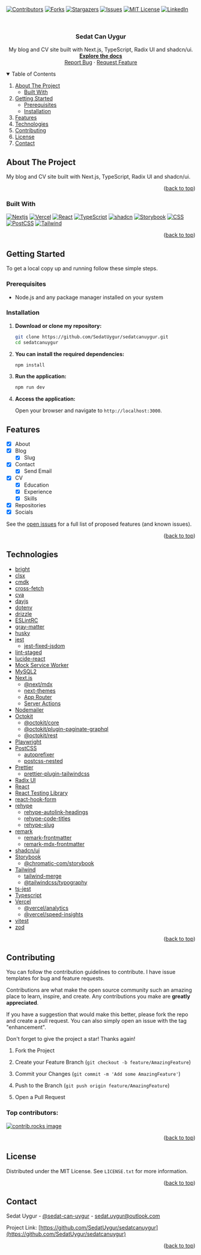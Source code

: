 <!-- Improved compatibility of back to top link: See: https://github.com/SedatUygur/sedatcanuygur/pull/73 -->

<a id="readme-top"></a>

<!-- PROJECT SHIELDS -->
<!--
*** I'm using markdown "reference style" links for readability.
*** Reference links are enclosed in brackets [ ] instead of parentheses ( ).
*** See the bottom of this document for the declaration of the reference variables
*** for contributors-url, forks-url, etc. This is an optional, concise syntax you may use.
*** https://www.markdownguide.org/basic-syntax/#reference-style-links
-->

[![Contributors][contributors-shield]][contributors-url]
[![Forks][forks-shield]][forks-url]
[![Stargazers][stars-shield]][stars-url]
[![Issues][issues-shield]][issues-url]
[![MIT License][license-shield]][license-url]
[![LinkedIn][linkedin-shield]][linkedin-url]

<!-- PROJECT LOGO -->
<br />
<div align="center">
  <h3 align="center">Sedat Can Uygur</h3>

  <p align="center">
    My blog and CV site built with Next.js, TypeScript, Radix UI and shadcn/ui.
    <br />
    <a href="https://github.com/SedatUygur/sedatcanuygur/README.md"><strong>Explore the docs</strong></a>
    <br />
    <a href="https://github.com/SedatUygur/sedatcanuygur/issues/new?labels=bug&template=bug-report---.md">Report Bug</a>
    ·
    <a href="https://github.com/SedatUygur/sedatcanuygur/issues/new?labels=enhancement&template=feature-request---.md">Request Feature</a>
  </p>
</div>

<!-- TABLE OF CONTENTS -->
<details open>
  <summary>Table of Contents</summary>
  <ol>
    <li>
      <a href="#about-the-project">About The Project</a>
      <ul>
        <li><a href="#built-with">Built With</a></li>
      </ul>
    </li>
    <li>
      <a href="#getting-started">Getting Started</a>
      <ul>
        <li><a href="#prerequisites">Prerequisites</a></li>
        <li><a href="#installation">Installation</a></li>
      </ul>
    </li>
    <li><a href="#features">Features</a></li>
    <li><a href="#technologies">Technologies</a></li>
    <li><a href="#contributing">Contributing</a></li>
    <li><a href="#license">License</a></li>
    <li><a href="#contact">Contact</a></li>
  </ol>
</details>

<!-- ABOUT THE PROJECT -->

## About The Project

My blog and CV site built with Next.js, TypeScript, Radix UI and shadcn/ui.

<p align="right">(<a href="#readme-top">back to top</a>)</p>

### Built With

[![Nextjs][Nextjs-logo]][Nextjs]
[![Vercel][Vercel-logo]][Vercel]
[![React][React-logo]][React]
[![TypeScript][TypeScript-logo]][TypeScript]
[![shadcn][shadcn-logo]][shadcn]
[![Storybook][Storybook-logo]][Storybook]
[![CSS][CSS-logo]][CSS]
[![PostCSS][PostCSS-logo]][PostCSS]
[![Tailwind][Tailwind-logo]][Tailwind]

<p align="right">(<a href="#readme-top">back to top</a>)</p>

<!-- GETTING STARTED -->

## Getting Started

To get a local copy up and running follow these simple steps.

### Prerequisites

- Node.js and any package manager installed on your system

### Installation

1. **Download or clone my repository:**

   ```sh
   git clone https://github.com/SedatUygur/sedatcanuygur.git
   cd sedatcanuygur
   ```

2. **You can install the required dependencies:**

   ```sh
   npm install
   ```

3. **Run the application:**

   ```bash
   npm run dev
   ```

4. **Access the application:**

   Open your browser and navigate to `http://localhost:3000`.

<!-- FEATURES -->

## Features

- [x] About
- [x] Blog
  - [x] Slug
- [x] Contact
  - [x] Send Email
- [x] CV
  - [x] Education
  - [x] Experience
  - [x] Skills
- [x] Repositories
- [x] Socials

See the [open issues](https://github.com/SedatUygur/sedatcanuygur/issues) for a full list of proposed features (and known issues).

<p align="right">(<a href="#readme-top">back to top</a>)</p>

<!-- TECHNOLOGIES -->

## Technologies

- [bright](https://bright.codehike.org)
- [clsx](https://github.com/lukeed/clsx)
- [cmdk](https://github.com/pacocoursey/cmdk)
- [cross-fetch](https://github.com/lquixada/cross-fetch)
- [cva](https://cva.style/docs)
- [dayjs](https://day.js.org)
- [dotenv](https://github.com/motdotla/dotenv)
- [drizzle](https://orm.drizzle.team)
- [ESLintRC](https://github.com/eslint/eslintrc)
- [gray-matter](https://github.com/jonschlinkert/gray-matter)
- [husky](https://typicode.github.io/husky)
- [jest](https://jestjs.io)
  - [jest-fixed-jsdom](https://github.com/mswjs/jest-fixed-jsdom)
- [lint-staged](https://github.com/lint-staged/lint-staged)
- [lucide-react](https://lucide.dev)
- [Mock Service Worker](https://mswjs.io)
- [MySQL2](https://sidorares.github.io/node-mysql2/docs)
- [Next.js](https://github.com/vercel/next.js)
  - [@next/mdx](https://mdxjs.com/docs/getting-started/#nextjs)
  - [next-themes](https://github.com/pacocoursey/next-themes)
  - [App Router](https://nextjs.org/docs/app)
  - [Server Actions](https://nextjs.org/docs/app/api-reference/functions/server-actions)
- [Nodemailer](https://nodemailer.com)
- [Octokit](https://github.com/octokit/octokit.js)
  - [@octokit/core](https://github.com/octokit/core.js)
  - [@octokit/plugin-paginate-graphql](https://github.com/octokit/plugin-paginate-graphql.js)
  - [@octokit/rest](https://github.com/octokit/rest.js)
- [Playwright](https://playwright.dev)
- [PostCSS](https://postcss.org)
  - [autoprefixer](https://github.com/postcss/autoprefixer)
  - [postcss-nested](https://github.com/postcss/postcss-nested)
- [Prettier](https://prettier.io)
  - [prettier-plugin-tailwindcss](https://github.com/tailwindlabs/prettier-plugin-tailwindcss)
- [Radix UI](https://www.radix-ui.com/primitives)
- [React](https://github.com/facebook/react)
- [React Testing Library](https://github.com/testing-library/react-testing-library)
- [react-hook-form](https://react-hook-form.com)
- [rehype](https://unifiedjs.com)
  - [rehype-autolink-headings](https://github.com/rehypejs/rehype-autolink-headings)
  - [rehype-code-titles](https://github.com/rockchalkwushock/rehype-code-titles)
  - [rehype-slug](https://github.com/rehypejs/rehype-slug)
- [remark](https://github.com/remarkjs)
  - [remark-frontmatter](https://github.com/remarkjs/remark-frontmatter)
  - [remark-mdx-frontmatter](https://github.com/remcohaszing/remark-mdx-frontmatter)
- [shadcn/ui](https://ui.shadcn.com/)
- [Storybook](https://github.com/storybookjs/storybook)
  - [@chromatic-com/storybook](https://github.com/chromaui/addon-visual-tests)
- [Tailwind](https://tailwindcss.com)
  - [tailwind-merge](https://github.com/dcastil/tailwind-merge)
  - [@tailwindcss/typography](https://github.com/tailwindlabs/tailwindcss-typography)
- [ts-jest](https://kulshekhar.github.io/ts-jest)
- [Typescript](https://www.typescriptlang.org/)
- [Vercel](https://vercel.com)
  - [@vercel/analytics](https://github.com/vercel/analytics)
  - [@vercel/speed-insights](https://github.com/vercel/speed-insights)
- [vitest](https://vitest.dev)
- [zod](https://zod.dev/)

<p align="right">(<a href="#readme-top">back to top</a>)</p>

<!-- CONTRIBUTING -->

## Contributing

You can follow the contribution guidelines to contribute. I have issue templates for bug and feature requests.

Contributions are what make the open source community such an amazing place to learn, inspire, and create. Any contributions you make are **greatly appreciated**.

If you have a suggestion that would make this better, please fork the repo and create a pull request. You can also simply open an issue with the tag "enhancement".

Don't forget to give the project a star! Thanks again!

1. Fork the Project

2. Create your Feature Branch (`git checkout -b feature/AmazingFeature`)

3. Commit your Changes (`git commit -m 'Add some AmazingFeature'`)

4. Push to the Branch (`git push origin feature/AmazingFeature`)

5. Open a Pull Request

### Top contributors:

<a href="https://github.com/SedatUygur/sedatcanuygur/graphs/contributors">
  <img src="https://contrib.rocks/image?repo=SedatUygur/sedatcanuygur" alt="contrib.rocks image" />
</a>

<p align="right">(<a href="#readme-top">back to top</a>)</p>

<!-- LICENSE -->

## License

Distributed under the MIT License. See `LICENSE.txt` for more information.

<p align="right">(<a href="#readme-top">back to top</a>)</p>

<!-- CONTACT -->

## Contact

Sedat Uygur - [@sedat-can-uygur](https://www.linkedin.com/in/sedat-can-uygur) - sedat.uygur@outlook.com

Project Link: [https://github.com/SedatUygur/sedatcanuygur](https://github.com/SedatUygur/sedatcanuygur)

<p align="right">(<a href="#readme-top">back to top</a>)</p>

<!-- MARKDOWN LINKS & IMAGES -->
<!-- https://www.markdownguide.org/basic-syntax/#reference-style-links -->

[contributors-shield]: https://img.shields.io/github/contributors/SedatUygur/sedatcanuygur.svg?style=for-the-badge
[contributors-url]: https://github.com/SedatUygur/sedatcanuygur/graphs/contributors
[forks-shield]: https://img.shields.io/github/forks/SedatUygur/sedatcanuygur.svg?style=for-the-badge
[forks-url]: https://github.com/SedatUygur/sedatcanuygur/network/members
[stars-shield]: https://img.shields.io/github/stars/SedatUygur/sedatcanuygur.svg?style=for-the-badge
[stars-url]: https://github.com/SedatUygur/sedatcanuygur/stargazers
[issues-shield]: https://img.shields.io/github/issues/SedatUygur/sedatcanuygur.svg?style=for-the-badge
[issues-url]: https://github.com/SedatUygur/sedatcanuygur/issues
[license-shield]: https://img.shields.io/github/license/SedatUygur/sedatcanuygur.svg?style=for-the-badge
[license-url]: https://github.com/SedatUygur/sedatcanuygur/blob/main/LICENSE.txt
[linkedin-shield]: https://img.shields.io/badge/-LinkedIn-black.svg?style=for-the-badge&logo=linkedin&colorB=555
[linkedin-url]: https://linkedin.com/in/sedat-can-uygur
[product-screenshot]: images/screenshot.png
[Nextjs-logo]: https://gitlab.com/uploads/-/system/project/avatar/18080731/nextjs.png
[Nextjs]: https://nextjs.org/
[React-logo]: https://static-00.iconduck.com/assets.00/react-icon-256x256-2yyldh38.png
[React]: https://react.dev/
[TypeScript-logo]: https://ms-vscode.gallerycdn.vsassets.io/extensions/ms-vscode/vscode-typescript-next/5.8.20241203/1733271143236/Microsoft.VisualStudio.Services.Icons.Default
[TypeScript]: https://www.typescriptlang.org/
[CSS-logo]: https://cdn-icons-png.flaticon.com/256/919/919826.png
[CSS]: https://www.w3.org/Style/CSS/
[PostCSS-logo]: https://images.opencollective.com/postcss/dbdc133/logo/256.png
[PostCSS]: https://postcss.org
[Prettier-logo]: https://prettier.io/icon.png
[Prettier]: https://prettier.io
[RadixUI-logo]: https://s3-alpha-sig.figma.com/plugins/1004461092590904310/19887/a2ce0400-fa10-4ce1-b1e5-a557a1a0f89b-icon?Expires=1743984000&Key-Pair-Id=APKAQ4GOSFWCW27IBOMQ&Signature=mv2G19zZZI5pNSLnonVlQfNIGCR~qhoRLrlWyNA4KeP2BgRkd4mz67PGfdeiAMue8GXQgLtgUtF4PzuipTjpkvO2v89s10vNvDImc7jFCKL5-vySoilczZJDVHh-ZIKyIsD9gpR9r-kFYb64o~QkGy3EaQU24Op9yds0JgzISZO8r9tY1ewX~UwNus-dyoNUrt~Tuz1SP-PA2iS53hxD3imYGI-yPMJfS4tVPlETmP9aTuH2KVER1E~peZ8NaPjrFxpMAlwxPwIQTFed2~8NUvKLwr9ImYxgSu~q97BZONQDbu3XqJjvSmzCQ37K6RANCpKZybZBMnyh51Pn0bLCOA__
[RadixUI]: https://www.radix-ui.com
[shadcn-logo]: https://styles.redditmedia.com/t5_98xcjg/styles/communityIcon_atjhhp1mq9qc1.png
[shadcn]: https://ui.shadcn.com
[Storybook-logo]: https://cdn-1.webcatalog.io/catalog/storybook-docs/storybook-docs-icon-filled-256.webp?v=1718856359871
[Storybook]: https://storybook.js.org
[Tailwind-logo]: https://logospng.org/download/tailwind-css/tailwind-css-256.png
[Tailwind]: https://tailwindcss.com
[Vercel-logo]: https://cdn.iconscout.com/icon/free/png-256/free-vercel-icon-download-in-svg-png-gif-file-formats--company-logo-industry-pack-logos-icons-10673436.png
[Vercel]: https://vercel.com
